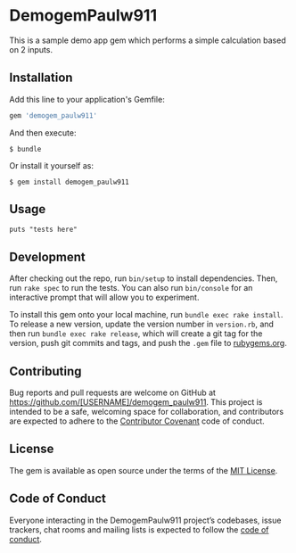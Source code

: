 # DemogemPaulw911

This is a sample demo app gem which performs a simple calculation based on 2 inputs. 

## Installation

Add this line to your application's Gemfile:

```ruby
gem 'demogem_paulw911'
```

And then execute:

    $ bundle

Or install it yourself as:

    $ gem install demogem_paulw911

## Usage

```
puts "tests here"
```

## Development

After checking out the repo, run `bin/setup` to install dependencies. Then, run `rake spec` to run the tests. You can also run `bin/console` for an interactive prompt that will allow you to experiment.

To install this gem onto your local machine, run `bundle exec rake install`. To release a new version, update the version number in `version.rb`, and then run `bundle exec rake release`, which will create a git tag for the version, push git commits and tags, and push the `.gem` file to [rubygems.org](https://rubygems.org).

## Contributing

Bug reports and pull requests are welcome on GitHub at https://github.com/[USERNAME]/demogem_paulw911. This project is intended to be a safe, welcoming space for collaboration, and contributors are expected to adhere to the [Contributor Covenant](http://contributor-covenant.org) code of conduct.

## License

The gem is available as open source under the terms of the [MIT License](http://opensource.org/licenses/MIT).

## Code of Conduct

Everyone interacting in the DemogemPaulw911 project’s codebases, issue trackers, chat rooms and mailing lists is expected to follow the [code of conduct](https://github.com/[USERNAME]/demogem_paulw911/blob/master/CODE_OF_CONDUCT.md).
